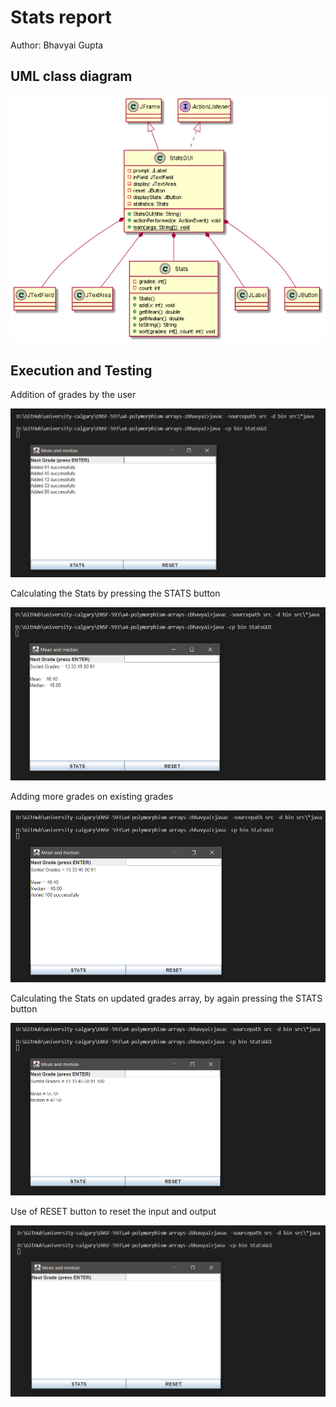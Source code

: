 # Stats report
Author: Bhavyai Gupta



## UML class diagram

![UML Diagram and Relationships](Stats_UML.png)



## Execution and Testing

Addition of grades by the user

![Adding grades](Snip_StatsGUI_Step_1.png)


Calculating the Stats by pressing the STATS button

![Calculating Stats on odd number of grades](Snip_StatsGUI_Step_2.png)


Adding more grades on existing grades

![Adding more grades to existing grades](Snip_StatsGUI_Step_3.png)


Calculating the Stats on updated grades array, by again pressing the STATS button

![Calculating Stats on even number of grades](Snip_StatsGUI_Step_4.png)


Use of RESET button to reset the input and output

![Resetting](Snip_StatsGUI_Step_5.png)
